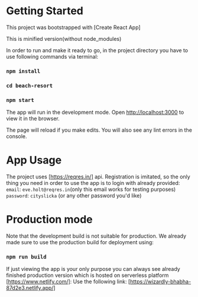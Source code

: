 # Getting Started

This project was bootstrapped with [Create React App]

This is minified version(without node_modules)

In order to run and make it ready to go, in the project directory you have to use following commands via terminal:

### `npm install`

### `cd beach-resort`

### `npm start`

The app will run in the development mode.
Open [http://localhost:3000](http://localhost:3000) to view it in the browser.

The page will reload if you make edits.
You will also see any lint errors in the console.

# App Usage

The project uses [https://reqres.in/] api.
Registration is imitated, so the only thing you need in order to use the app is to login with already provided:
`email`: `eve.holt@reqres.in`(only this email works for testing purposes)
`password`: `cityslicka` (or any other password you'd like)

# Production mode

Note that the development build is not suitable for production.
We already made sure to use the production build for deployment using:

### `npm run build`

If just viewing the app is your only purpose you can always see already finished production version which is hosted on serverless platform [https://www.netlify.com/]:
Use the following link:
[https://wizardly-bhabha-87d2e3.netlify.app/]
